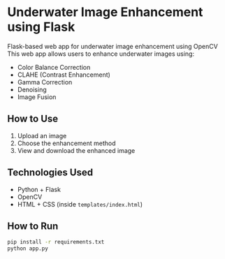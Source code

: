 # Underwater Image Enhancement using Flask
Flask-based web app for underwater image enhancement using OpenCV
This web app allows users to enhance underwater images using:
- Color Balance Correction
- CLAHE (Contrast Enhancement)
- Gamma Correction
- Denoising
- Image Fusion

## How to Use
1. Upload an image
2. Choose the enhancement method
3. View and download the enhanced image

## Technologies Used
- Python + Flask
- OpenCV
- HTML + CSS (inside `templates/index.html`)


## How to Run
```bash
pip install -r requirements.txt
python app.py
